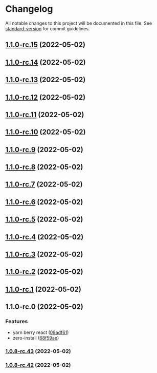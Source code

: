 # Changelog

All notable changes to this project will be documented in this file. See [standard-version](https://github.com/conventional-changelog/standard-version) for commit guidelines.

## [1.1.0-rc.15](https://personal-github.com/kizmo04/actions-test/compare/@adnamas/builder@1.1.0-rc.14...@adnamas/builder@1.1.0-rc.15) (2022-05-02)

## [1.1.0-rc.14](https://personal-github.com/kizmo04/actions-test/compare/@adnamas/builder@1.1.0-rc.13...@adnamas/builder@1.1.0-rc.14) (2022-05-02)

## [1.1.0-rc.13](https://personal-github.com/kizmo04/actions-test/compare/@adnamas/builder@1.1.0-rc.12...@adnamas/builder@1.1.0-rc.13) (2022-05-02)

## [1.1.0-rc.12](https://personal-github.com/kizmo04/actions-test/compare/@adnamas/builder@1.1.0-rc.11...@adnamas/builder@1.1.0-rc.12) (2022-05-02)

## [1.1.0-rc.11](https://personal-github.com/kizmo04/actions-test/compare/@adnamas/builder@1.1.0-rc.10...@adnamas/builder@1.1.0-rc.11) (2022-05-02)

## [1.1.0-rc.10](https://personal-github.com/kizmo04/actions-test/compare/@adnamas/builder@1.1.0-rc.9...@adnamas/builder@1.1.0-rc.10) (2022-05-02)

## [1.1.0-rc.9](https://personal-github.com/kizmo04/actions-test/compare/@adnamas/builder@1.1.0-rc.8...@adnamas/builder@1.1.0-rc.9) (2022-05-02)

## [1.1.0-rc.8](https://personal-github.com/kizmo04/actions-test/compare/@adnamas/builder@1.1.0-rc.7...@adnamas/builder@1.1.0-rc.8) (2022-05-02)

## [1.1.0-rc.7](https://personal-github.com/kizmo04/actions-test/compare/@adnamas/builder@1.1.0-rc.6...@adnamas/builder@1.1.0-rc.7) (2022-05-02)

## [1.1.0-rc.6](https://personal-github.com/kizmo04/actions-test/compare/@adnamas/builder@1.1.0-rc.5...@adnamas/builder@1.1.0-rc.6) (2022-05-02)

## [1.1.0-rc.5](https://personal-github.com/kizmo04/actions-test/compare/@adnamas/builder@1.1.0-rc.4...@adnamas/builder@1.1.0-rc.5) (2022-05-02)

## [1.1.0-rc.4](https://personal-github.com/kizmo04/actions-test/compare/@adnamas/builder@1.1.0-rc.3...@adnamas/builder@1.1.0-rc.4) (2022-05-02)

## [1.1.0-rc.3](https://personal-github.com/kizmo04/actions-test/compare/@adnamas/builder@1.1.0-rc.2...@adnamas/builder@1.1.0-rc.3) (2022-05-02)

## [1.1.0-rc.2](https://personal-github.com/kizmo04/actions-test/compare/@adnamas/builder@1.1.0-rc.1...@adnamas/builder@1.1.0-rc.2) (2022-05-02)

## [1.1.0-rc.1](https://personal-github.com/kizmo04/actions-test/compare/@adnamas/builder@1.0.8-rc.41...@adnamas/builder@1.1.0-rc.1) (2022-05-02)

## 1.1.0-rc.0 (2022-05-02)


### Features

* yarn berry react ([09adf61](https://personal-github.com/kizmo04/actions-test/commit/09adf6142a73eecd3ef4905ce4b15e71130d4ae4))
* zero-install ([68f59ae](https://personal-github.com/kizmo04/actions-test/commit/68f59ae6e24383a1bc598f034d59f90389f85e69))

### [1.0.8-rc.43](https://personal-github.com/kizmo04/actions-test/compare/@ttt/0.0.10-rc.22...@ttt/1.0.8-rc.43) (2022-05-02)

### [1.0.8-rc.42](https://personal-github.com/kizmo04/actions-test/compare/v1.0.8-rc.26...v1.0.8-rc.42) (2022-05-02)
